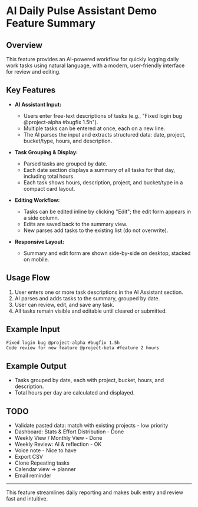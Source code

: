 # AI Daily Pulse Assistant Demo Feature Summary

## Overview
This feature provides an AI-powered workflow for quickly logging daily work tasks using natural language, with a modern, user-friendly interface for review and editing.

## Key Features
- **AI Assistant Input:**
  - Users enter free-text descriptions of tasks (e.g., "Fixed login bug @project-alpha #bugfix 1.5h").
  - Multiple tasks can be entered at once, each on a new line.
  - The AI parses the input and extracts structured data: date, project, bucket/type, hours, and description.

- **Task Grouping & Display:**
  - Parsed tasks are grouped by date.
  - Each date section displays a summary of all tasks for that day, including total hours.
  - Each task shows hours, description, project, and bucket/type in a compact card layout.

- **Editing Workflow:**
  - Tasks can be edited inline by clicking "Edit"; the edit form appears in a side column.
  - Edits are saved back to the summary view.
  - New parses add tasks to the existing list (do not overwrite).

- **Responsive Layout:**
  - Summary and edit form are shown side-by-side on desktop, stacked on mobile.

## Usage Flow
1. User enters one or more task descriptions in the AI Assistant section.
2. AI parses and adds tasks to the summary, grouped by date.
3. User can review, edit, and save any task.
4. All tasks remain visible and editable until cleared or submitted.

## Example Input
```
Fixed login bug @project-alpha #bugfix 1.5h
Code review for new feature @project-beta #feature 2 hours
```

## Example Output
- Tasks grouped by date, each with project, bucket, hours, and description.
- Total hours per day are calculated and displayed.

## TODO
- Validate pasted data: match with existing projects - low priority
- Dashboard: Stats & Effort Distribution - Done
- Weekly View / Monthly View - Done
- Weekly Review: AI & reflection - OK 
- Voice note - Nice to have
- Export CSV
- Clone Repeating tasks
- Calendar view -> planner
- Email reminder

---
This feature streamlines daily reporting and makes bulk entry and review fast and intuitive.
